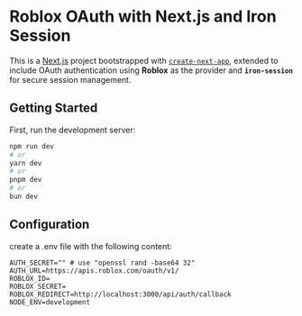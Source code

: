 # Roblox OAuth with Next.js and Iron Session

This is a [Next.js](https://nextjs.org) project bootstrapped with [`create-next-app`](https://nextjs.org/docs/app/api-reference/cli/create-next-app), extended to include OAuth authentication using **Roblox** as the provider and **`iron-session`** for secure session management.

## Getting Started

First, run the development server:

```bash
npm run dev
# or
yarn dev
# or
pnpm dev
# or
bun dev
```

## Configuration

create a .env file with the following content:

```
AUTH_SECRET="" # use "openssl rand -base64 32"
AUTH_URL=https://apis.roblox.com/oauth/v1/
ROBLOX_ID=
ROBLOX_SECRET=
ROBLOX_REDIRECT=http://localhost:3000/api/auth/callback
NODE_ENV=development
```

